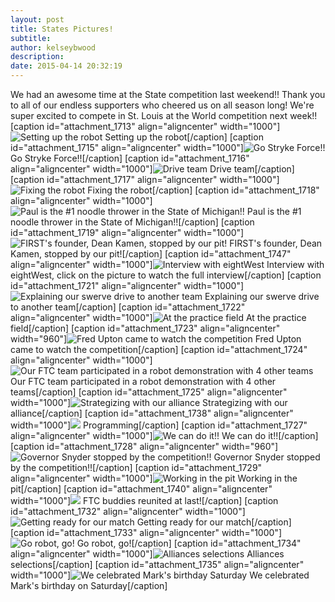 ```yaml
---
layout: post
title: States Pictures!
subtitle:
author: kelseybwood
description:
date: 2015-04-14 20:32:19
---
```


We had an awesome time at the State competition last weekend!! Thank you to all of our endless supporters who cheered us on all season long! We're super excited to compete in St. Louis at the World competition next week!! [caption id="attachment_1713" align="aligncenter" width="1000"]![Setting up the robot](/wp-content/uploads/2015/04/037-1024x683.jpg) Setting up the robot[/caption] [caption id="attachment_1715" align="aligncenter" width="1000"]![Go Stryke Force!!](http://strykeforce.org/wp-content/uploads/2015/04/2015-04-14_08-19-20-1024x683.jpg) Go Stryke Force!![/caption] [caption id="attachment_1716" align="aligncenter" width="1000"]![Drive team](http://strykeforce.org/wp-content/uploads/2015/04/2015-04-14_08-19-36-1024x683.jpg) Drive team[/caption] [caption id="attachment_1717" align="aligncenter" width="1000"]![Fixing the robot](http://strykeforce.org/wp-content/uploads/2015/04/2015-04-14_08-19-42-1024x683.jpg) Fixing the robot[/caption] [caption id="attachment_1718" align="aligncenter" width="1000"]![Paul is the #1 noodle thrower in the State of Michigan!!](http://strykeforce.org/wp-content/uploads/2015/04/IMG_0014-1024x768.jpg) Paul is the #1 noodle thrower in the State of Michigan!![/caption] [caption id="attachment_1719" align="aligncenter" width="1000"]![FIRST's founder, Dean Kamen, stopped by our pit!](http://strykeforce.org/wp-content/uploads/2015/04/IMG_0147-1024x768.jpg) FIRST's founder, Dean Kamen, stopped by our pit![/caption] [caption id="attachment_1747" align="aligncenter" width="1000"]![Interview with eightWest ](http://strykeforce.org/wp-content/uploads/2015/04/Share-from-Pixlr1.jpg) Interview with eightWest, click on the picture to watch the full interview[/caption] [caption id="attachment_1721" align="aligncenter" width="1000"]![Explaining our swerve drive to another team](http://strykeforce.org/wp-content/uploads/2015/04/IMG_20150411_102234640_HDR-1024x575.jpg) Explaining our swerve drive to another team[/caption] [caption id="attachment_1722" align="aligncenter" width="1000"]![At the practice field](http://strykeforce.org/wp-content/uploads/2015/04/IMG_0099-1024x768.jpg) At the practice field[/caption] [caption id="attachment_1723" align="aligncenter" width="960"]![Fred Upton came to watch the competition](http://strykeforce.org/wp-content/uploads/2015/04/Upton1.jpg) Fred Upton came to watch the competition[/caption] [caption id="attachment_1724" align="aligncenter" width="1000"]![Our FTC team participated in a robot demonstration with 4 other teams](http://strykeforce.org/wp-content/uploads/2015/04/IMG_20150411_100110634-1024x575.jpg) Our FTC team participated in a robot demonstration with 4 other teams[/caption] [caption id="attachment_1725" align="aligncenter" width="1000"]![Strategizing with our alliance](http://strykeforce.org/wp-content/uploads/2015/04/0881-1024x683.jpg) Strategizing with our alliance[/caption] [caption id="attachment_1738" align="aligncenter" width="1000"]![](http://strykeforce.org/wp-content/uploads/2015/04/Share-from-Pixlr.jpg) Programming[/caption] [caption id="attachment_1727" align="aligncenter" width="1000"]![We can do it!!](http://strykeforce.org/wp-content/uploads/2015/04/IMG_0146-1024x768.jpg) We can do it!![/caption] [caption id="attachment_1728" align="aligncenter" width="960"]![Governor Snyder stopped by the competition!! ](http://strykeforce.org/wp-content/uploads/2015/04/Snyder.jpg) Governor Snyder stopped by the competition!![/caption] [caption id="attachment_1729" align="aligncenter" width="1000"]![Working in the pit](http://strykeforce.org/wp-content/uploads/2015/04/IMG_20150410_155703355-1024x575.jpg) Working in the pit[/caption] [caption id="attachment_1740" align="aligncenter" width="1000"]![](http://strykeforce.org/wp-content/uploads/2015/04/Share-from-Pixlr-1.jpg) FTC buddies reunited at last![/caption] [caption id="attachment_1732" align="aligncenter" width="1000"]![Getting ready for our match ](http://strykeforce.org/wp-content/uploads/2015/04/IMG_0086-1024x768.jpg) Getting ready for our match[/caption] [caption id="attachment_1733" align="aligncenter" width="1000"]![Go robot, go!](http://strykeforce.org/wp-content/uploads/2015/04/2015-04-14_08-19-27-1024x683.jpg) Go robot, go![/caption] [caption id="attachment_1734" align="aligncenter" width="1000"]![Alliances selections ](http://strykeforce.org/wp-content/uploads/2015/04/IMG_0153-1024x768.jpg) Alliances selections[/caption] [caption id="attachment_1735" align="aligncenter" width="1000"]![We celebrated Mark's birthday Saturday](http://strykeforce.org/wp-content/uploads/2015/04/IMG_20150411_195456466-1024x575.jpg) We celebrated Mark's birthday on Saturday[/caption]
